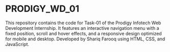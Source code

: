 # PRODIGY_WD_01
This repository contains the code for Task-01 of the Prodigy Infotech Web Development Internship. It features an interactive navigation menu with a fixed position, scroll and hover effects, and a responsive design optimized for mobile and desktop. Developed by Shariq Farooq using HTML, CSS, and JavaScript.
